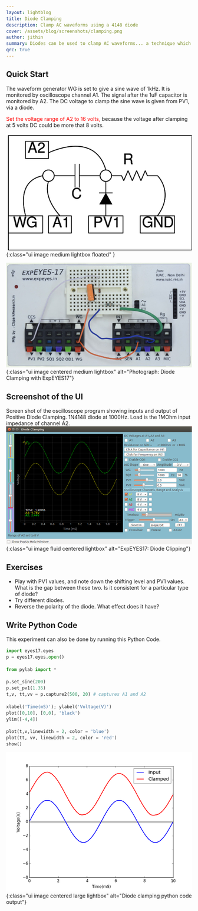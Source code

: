 ```yaml
---
layout: lightblog
title: Diode Clamping
description: Clamp AC waveforms using a 4148 diode
cover: /assets/blog/screenshots/clamping.png
author: jithin
summary: Diodes can be used to clamp AC waveforms... a technique which essentially shifts the entire waveform up or down. You will need the waveform generators and oscilloscope of ExpEYES, as well as a voltage output(PV1). and a diode.
qrc: true
---
```



## Quick Start

The waveform generator WG is set to give a sine wave of 1kHz.
It is monitored by oscilloscope channel A1. The signal after the 1uF capacitor is monitored by A2. 
The DC voltage to clamp the sine wave is given from PV1, via a diode. 

<span style="color:red">Set the voltage range of A2 to 16 volts, </span> because the voltage after clamping at 5 volts DC could be more that 8 volts.

![](/assets/blog/schematics/clamping.png){:class="ui image medium lightbox floated" }

![](/assets/blog/photographs/clamping.jpg){:class="ui image centered medium lightbox" alt="Photograph: Diode Clamping with ExpEYES17"}

<div class="ui clearing divider"></div>

## Screenshot of the UI

Screen shot of the oscilloscope program showing inputs and output of Positive Diode Clamping.  1N4148 diode at 1000Hz. Load is the 1MOhm input impedance of channel A2.
![](/assets/blog/screenshots/clamping.png){:class="ui image fluid centered lightbox" alt="ExpEYES17: Diode Clipping"}

## Exercises

+ Play with PV1 values, and note down the shifting level and PV1 values. What is the gap between these two. Is it consistent for a particular type of diode?
+ Try different diodes.
+ Reverse the polarity of the diode. What effect does it have?

## Write Python Code

This experiment can also be done by running this Python Code.

```python
import eyes17.eyes
p = eyes17.eyes.open()

from pylab import *

p.set_sine(200)
p.set_pv1(1.35)    
t,v, tt,vv = p.capture2(500, 20) # captures A1 and A2

xlabel('Time(mS)'); ylabel('Voltage(V)')
plot([0,10], [0,0], 'black')
ylim([-4,4])

plot(t,v,linewidth = 2, color = 'blue')
plot(tt, vv, linewidth = 2, color = 'red') 
show()
```

![](/assets/blog/screenshots/clamping-mpl.png){:class="ui image centered large lightbox" alt="Diode clamping python code output"}

